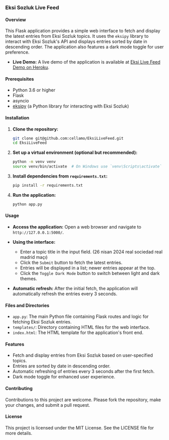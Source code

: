 ### Eksi Sozluk Live Feed

#### Overview
This Flask application provides a simple web interface to fetch and display the latest entries from Eksi Sozluk topics. It uses the `eksipy` library to interact with Eksi Sozluk's API and displays entries sorted by date in descending order. The application also features a dark mode toggle for user preference.

- **Live Demo:**
  A live demo of the application is available at [Eksi Live Feed Demo on Heroku](https://eksi-live-feed-cf249b9adec7.herokuapp.com/).

#### Prerequisites
- Python 3.6 or higher
- Flask
- asyncio
- [eksipy](https://pypi.org/project/eksipy/) (a Python library for interacting with Eksi Sozluk)

#### Installation

1. **Clone the repository:**
   ```bash
   git clone git@github.com:cellamo/EksiLiveFeed.git
   cd EksiLiveFeed
   ```

2. **Set up a virtual environment (optional but recommended):**
   ```bash
   python -m venv venv
   source venv/bin/activate  # On Windows use `venv\Scripts\activate`
   ```

3. **Install dependencies from `requirements.txt`:**
   ```bash
   pip install -r requirements.txt
   ```

4. **Run the application:**
   ```bash
   python app.py
   ```

#### Usage

- **Access the application:**
  Open a web browser and navigate to `http://127.0.0.1:5000/`.

- **Using the interface:**
  - Enter a topic title in the input field. (26 nisan 2024 real sociedad real madrid maçı)
  - Click the `Submit` button to fetch the latest entries.
  - Entries will be displayed in a list; newer entries appear at the top.
  - Click the `Toggle Dark Mode` button to switch between light and dark themes.

- **Automatic refresh:**
  After the initial fetch, the application will automatically refresh the entries every 3 seconds.

#### Files and Directories

- `app.py`: The main Python file containing Flask routes and logic for fetching Eksi Sozluk entries.
- `templates/`: Directory containing HTML files for the web interface.
- `index.html`: The HTML template for the application's front end.

#### Features

- Fetch and display entries from Eksi Sozluk based on user-specified topics.
- Entries are sorted by date in descending order.
- Automatic refreshing of entries every 3 seconds after the first fetch.
- Dark mode toggle for enhanced user experience.

#### Contributing

Contributions to this project are welcome. Please fork the repository, make your changes, and submit a pull request.

#### License

This project is licensed under the MIT License. See the LICENSE file for more details.
